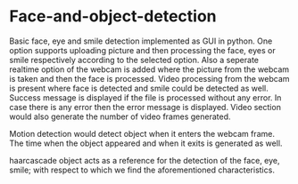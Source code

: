 # Face-and-object-detection
Basic face, eye and smile detection implemented as GUI in python. One option supports uploading picture and then
processing the face, eyes or smile respectively according to the selected option.
Also a seperate realtime option of the webcam is added where the picture from the webcam is taken and then the
face is processed.
Video processing from the webcam is present where face is detected and smile could be detected as well.
Success message is displayed if the file is processed without any error. In case there is any error then the error
message is displayed. Video section would also generate the number of video frames generated.

Motion detection would detect object when it enters the webcam frame. The time when the object appeared and when it
exits is generated as well.

haarcascade object acts as a reference for the detection of the face, eye, smile; with respect to which we find the
aforementioned characteristics.
